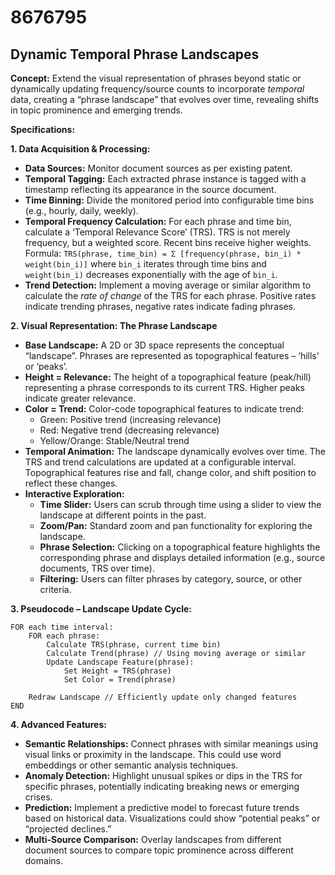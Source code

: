 # 8676795

## Dynamic Temporal Phrase Landscapes

**Concept:** Extend the visual representation of phrases beyond static or dynamically updating frequency/source counts to incorporate *temporal* data, creating a “phrase landscape” that evolves over time, revealing shifts in topic prominence and emerging trends.

**Specifications:**

**1. Data Acquisition & Processing:**

*   **Data Sources:** Monitor document sources as per existing patent.
*   **Temporal Tagging:** Each extracted phrase instance is tagged with a timestamp reflecting its appearance in the source document.
*   **Time Binning:**  Divide the monitored period into configurable time bins (e.g., hourly, daily, weekly).
*   **Temporal Frequency Calculation:** For each phrase and time bin, calculate a ‘Temporal Relevance Score’ (TRS). TRS is not merely frequency, but a weighted score. Recent bins receive higher weights.  Formula:
    `TRS(phrase, time_bin) = Σ [frequency(phrase, bin_i) * weight(bin_i)]` where `bin_i` iterates through time bins and `weight(bin_i)` decreases exponentially with the age of `bin_i`.
*   **Trend Detection:**  Implement a moving average or similar algorithm to calculate the *rate of change* of the TRS for each phrase. Positive rates indicate trending phrases, negative rates indicate fading phrases.

**2. Visual Representation: The Phrase Landscape**

*   **Base Landscape:**  A 2D or 3D space represents the conceptual “landscape”.  Phrases are represented as topographical features – ‘hills’ or ‘peaks’.
*   **Height = Relevance:** The height of a topographical feature (peak/hill) representing a phrase corresponds to its current TRS. Higher peaks indicate greater relevance.
*   **Color = Trend:**  Color-code topographical features to indicate trend:
    *   Green:  Positive trend (increasing relevance)
    *   Red: Negative trend (decreasing relevance)
    *   Yellow/Orange:  Stable/Neutral trend
*   **Temporal Animation:**  The landscape dynamically evolves over time.  The TRS and trend calculations are updated at a configurable interval. Topographical features rise and fall, change color, and shift position to reflect these changes.
*   **Interactive Exploration:**
    *   **Time Slider:** Users can scrub through time using a slider to view the landscape at different points in the past.
    *   **Zoom/Pan:**  Standard zoom and pan functionality for exploring the landscape.
    *   **Phrase Selection:** Clicking on a topographical feature highlights the corresponding phrase and displays detailed information (e.g., source documents, TRS over time).
    *    **Filtering:**  Users can filter phrases by category, source, or other criteria.

**3.  Pseudocode – Landscape Update Cycle:**

```pseudocode
FOR each time interval:
    FOR each phrase:
        Calculate TRS(phrase, current time bin)
        Calculate Trend(phrase) // Using moving average or similar
        Update Landscape Feature(phrase):
            Set Height = TRS(phrase)
            Set Color = Trend(phrase)

    Redraw Landscape // Efficiently update only changed features
END
```

**4.  Advanced Features:**

*   **Semantic Relationships:**  Connect phrases with similar meanings using visual links or proximity in the landscape.  This could use word embeddings or other semantic analysis techniques.
*   **Anomaly Detection:**  Highlight unusual spikes or dips in the TRS for specific phrases, potentially indicating breaking news or emerging crises.
*   **Prediction:**  Implement a predictive model to forecast future trends based on historical data.  Visualizations could show “potential peaks” or “projected declines.”
*   **Multi-Source Comparison:**  Overlay landscapes from different document sources to compare topic prominence across different domains.